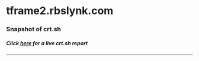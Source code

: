 # tframe2.rbslynk.com
### Snapshot of crt.sh
##### Click [here](https://crt.sh/?q=9CDAA4D911A00B7116F246609F5C96F5E2DEF53543D3C963A4F0405B03124640) for a live crt.sh report

---
